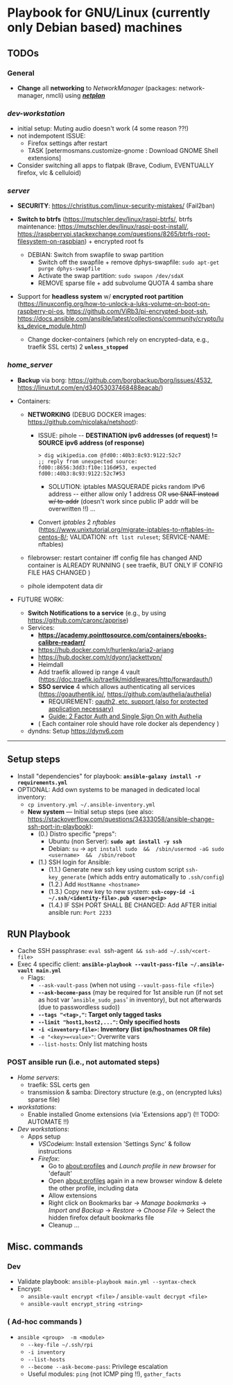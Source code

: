 # Playbook for GNU/Linux (currently only Debian based) machines


## TODOs
### General
- **Change** all **networking** to *NetworkManager*  (packages: network-manager, nmcli)  using ***[netplan](https://netplan.io/)***




### *dev-workstation*
- initial setup: Muting audio doesn't work  (4 some reason ??!)
- not indempotent ISSUE:
   - Firefox settings after restart
   - TASK [petermosmans.customize-gnome : Download GNOME Shell extensions]
- Consider switching all apps to flatpak  (Brave, Codium, EVENTUALLY firefox, vlc & celluloid)

### *server*
- **SECURITY**: https://christitus.com/linux-security-mistakes/  (Fail2ban)

- **Switch to btrfs** (https://mutschler.dev/linux/raspi-btrfs/, btrfs maintenance: https://mutschler.dev/linux/raspi-post-install/,  https://raspberrypi.stackexchange.com/questions/8265/btrfs-root-filesystem-on-raspbian) + encrypted root fs
  - DEBIAN: Switch from swapfile to swap partition
    - Switch off the swapfile + remove dphys-swapfile: `sudo apt-get purge dphys-swapfile`
    - Activate the swap partition: `sudo swapon /dev/sdaX`
    - REMOVE sparse file + add subvolume QUOTA 4 samba share
- Support for **headless system** w/ **encrypted root partition**  (https://linuxconfig.org/how-to-unlock-a-luks-volume-on-boot-on-raspberry-pi-os, https://github.com/ViRb3/pi-encrypted-boot-ssh, https://docs.ansible.com/ansible/latest/collections/community/crypto/luks_device_module.html)
  - Change docker-containers (which rely on encrypted-data, e.g., traefik SSL certs) 2 **`unless_stopped`**

### *home_server*
- **Backup** via borg: https://github.com/borgbackup/borg/issues/4532, https://linuxtut.com/en/d34053037468488eacab/)

- Containers:
  - **NETWORKING**  (DEBUG DOCKER images: https://github.com/nicolaka/netshoot):
    - ISSUE: pihole -- **DESTINATION ipv6 addresses (of request) != SOURCE ipv6 address (of response)**
        ```
        > dig wikipedia.com @fd00::40b3:8c93:9122:52c7
        ;; reply from unexpected source: fd00::8656:3dd3:f10e:116d#53, expected fd00::40b3:8c93:9122:52c7#53
        ```
      - SOLUTION: iptables MASQUERADE picks random IPv6 address -- either allow only 1 address OR ~~use SNAT instead w/ to-addr~~ (doesn't work since public IP addr will be overwritten !!) ...

    - Convert *iptables* 2 *nftables*  (https://www.unixtutorial.org/migrate-iptables-to-nftables-in-centos-8/;           VALIDATION: `nft list ruleset`; SERVICE-NAME: nftables)

  - filebrowser: restart container iff config file has changed AND container is ALREADY RUNNING  ( see traefik, BUT ONLY IF CONFIG FILE HAS CHANGED )
  - pihole idempotent data dir

- FUTURE WORK:
  - **Switch Notifications to a service**  (e.g., by using https://github.com/caronc/apprise)
  - Services:
    - **https://academy.pointtosource.com/containers/ebooks-calibre-readarr/**
    - https://hub.docker.com/r/hurlenko/aria2-ariang
    - https://hub.docker.com/r/dyonr/jackettvpn/
    - Heimdall
    - Add traefik allowed ip range 4 vault (https://doc.traefik.io/traefik/middlewares/http/forwardauth/)
    - **SSO service** 4 which allows authenticating all services   (https://goauthentik.io/, https://github.com/authelia/authelia)
      - REQUIREMENT: [oauth2, etc. support (also for protected application necessary)](https://www.reddit.com/r/selfhosted/comments/s9ky8f/pass_credentials_from_authelia_to_protected/)
      - [Guide: 2 Factor Auth and Single Sign On with Authelia](https://piped.kavin.rocks/watch?v=u6H-Qwf4nZA)
    - ( Each container role should have role docker als dependency )
  - dyndns: Setup https://dynv6.com
---



## Setup steps
* Install "dependencies" for playbook: **`ansible-galaxy install -r requirements.yml`**
* OPTIONAL: Add own systems to be managed in dedicated local inventory:
  * `cp inventory.yml ~/.ansible-inventory.yml`
  * **New system** &mdash; Initial setup steps   (see also: https://stackoverflow.com/questions/34333058/ansible-change-ssh-port-in-playbook):
    * (0.) Distro specific "preps":
      * Ubuntu (non Server): **`sudo apt install -y ssh`**
      * Debian: `su` &rarr; `apt install sudo  &&  /sbin/usermod -aG sudo <username>  &&  /sbin/reboot`
    * (1.) SSH login for Ansible:
      * (1.1.) Generate new ssh key using custom script `ssh-key_generate` (which adds entry automatically to `.ssh/config`)
      * (1.2.) Add `HostNamne <hostname>`
      * (1.3.) Copy new key to new system: **`ssh-copy-id -i ~/.ssh/<identity-file>.pub <user>@<ip>`**
      * (1.4.) IF SSH PORT SHALL BE CHANGED: Add AFTER initial ansible run: `Port 2233`

## RUN Playbook
* Cache SSH passphrase: `eval `ssh-agent` && ssh-add ~/.ssh/<cert-file>`
* Exec 4 specific client: **`ansible-playbook --vault-pass-file ~/.ansible-vault main.yml`**
  * Flags:
    * `--ask-vault-pass`  (when not using `--vault-pass-file <file>`)
    * **`--ask-become-pass`**  (may be required for 1st ansible run (if not set as host var '`ansible_sudo_pass`' in inventory), but not afterwards (due to passwordless sudo))
    * **`--tags "<tag>,"`: Target only tagged tasks**
    * **`--limit "host1,host2,..."`: Only specified hosts**
    * **`-i <inventory-file>`: Inventory (list ips/hostnames OR file)**
    * `-e "<key>=<value>"`: Overwrite vars
    * `--list-hosts`: Only list matching hosts

### POST ansible run (i.e., not automated steps)
* *Home servers*:
  * traefik: SSL certs gen
  * transmission & samba: Directory structure (e.g., on (encrypted luks) sparse file)
* *workstations*:
  * Enable installed Gnome extensions (via 'Extensions app')  (!!  TODO: AUTOMATE  !!)
* *Dev workstations*:
  * Apps setup
    * *VSCod~~e~~ium*: Install extension 'Settings Sync' & follow instructions
    * *Firefox*:
      * Go to [about:profiles](about:profiles) and *Launch profile in new browser* for 'default'
      * Open [about:profiles](about:profiles) again in a new browser window & delete the other profile, including data
      * Allow extensions
      * Right click on Bookmarks bar &rarr; *Manage bookmarks* &rarr; *Import and Backup* &rarr; *Restore* &rarr; *Choose File* &rarr; Select the hidden firefox default bookmarks file
      * Cleanup &mldr;



## Misc. commands
### Dev
* Validate playbook: `ansible-playbook main.yml --syntax-check`
* Encrypt:
  * `ansible-vault encrypt <file>`   /   `ansible-vault decrypt <file>`
  * `ansible-vault encrypt_string <string>`

### ( Ad-hoc commands )
* `ansible <group>  -m <module>`
  * `--key-file ~/.ssh/rpi`
  * `-i inventory`
  * `--list-hosts`
  * `--become --ask-become-pass`: Privilege escalation
  * Useful modules: `ping` (not ICMP ping !!), `gather_facts`
